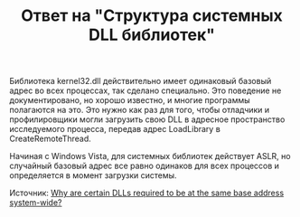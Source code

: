 ﻿---
title: "Ответ на \"Структура системных DLL библиотек\""
se.owner.user_id: 240512
se.owner.display_name: "MSDN.WhiteKnight"
se.owner.link: "https://ru.stackoverflow.com/users/240512/msdn-whiteknight"
se.answer_id: 916146
se.question_id: 522218
se.post_type: answer
se.is_accepted: False
---
<p>Библиотека kernel32.dll действительно имеет одинаковый базовый адрес во всех процессах, так сделано специально. Это поведение не документировано, но хорошо известно, и многие программы полагаются на это. Это нужно как раз для того, чтобы отладчики и профилировщики могли загрузить свою DLL в адресное пространство исследуемого процесса, передав адрес LoadLibrary в CreateRemoteThread. </p>

<p>Начиная с Windows Vista, для системных библиотек действует ASLR, но случайный базовый адрес все равно одинаков для всех процессов и определяется в момент загрузки системы.</p>

<p>Источник: <a href="http://www.nynaeve.net/?p=198" rel="nofollow noreferrer">Why are certain DLLs required to be at the same base address system-wide?</a></p>
